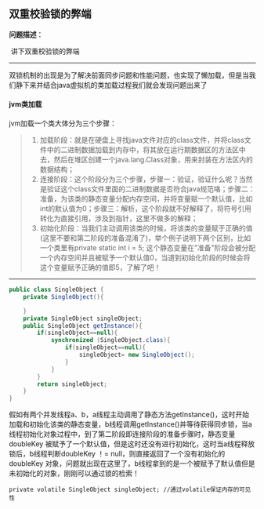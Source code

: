 ## 双重校验锁的弊端

**问题描述**：

​		讲下双重校验锁的弊端

---

 双锁机制的出现是为了解决前面同步问题和性能问题，也实现了懒加载，但是当我们静下来并结合java虚拟机的类加载过程我们就会发现问题出来了 

#### jvm类加载

jvm加载一个类大体分为三个步骤：

>1. 加载阶段：就是在硬盘上寻找java文件对应的class文件，并将class文件中的二进制数据加载到内存中，将其放在运行期数据区的方法区中去，然后在堆区创建一个java.lang.Class对象，用来封装在方法区内的数据结构；
>2. 连接阶段：这个阶段分为三个步骤，步骤一：验证，验证什么呢？当然是验证这个class文件里面的二进制数据是否符合java规范咯；步骤二：准备，为该类的静态变量分配内存空间，并将变量赋一个默认值，比如int的默认值为0；步骤三：解析，这个阶段就不好解释了，将符号引用转化为直接引用，涉及到指针，这里不做多的解释；
>3. 初始化阶段：当我们主动调用该类的时候，将该类的变量赋于正确的值(这里不要和第二阶段的准备混淆了)，举个例子说明下两个区别，比如一个类里有private static int i = 5;  这个静态变量在"准备"阶段会被分配一个内存空间并且被赋予一个默认值0，当道到初始化阶段的时候会将这个变量赋予正确的值即5，了解了吧！

---

```java
public class SingleObject {
    private SingleObject(){

    }
    private SingleObject singleObject;
    public SingleObject getInstance(){
        if(singleObject==null){
            synchronized (SingleObject.class){
                if(singleObject==null){
                    singleObject= new SingleObject();
                }
            }
        }
        return singleObject;
    }
}
```

 假如有两个并发线程a、b，a线程主动调用了静态方法getInstance()，这时开始加载和初始化该类的静态变量，b线程调用getInstance()并等待获得同步锁，当a线程初始化对象过程中，到了第二阶段即连接阶段的准备步骤时，静态变量doubleKey 被赋予了一个默认值，但是这时还没有进行初始化，这时当a线程释放锁后，b线程判断doubleKey ！=  null，则直接返回了一个没有初始化的doubleKey  对象，问题就出现在这里了，b线程拿到的是一个被赋予了默认值但是未初始化的对象，刚刚可以通过锁的检索！ 

```
private volatile SingleObject singleObject; //通过volatile保证内存的可见性
```

